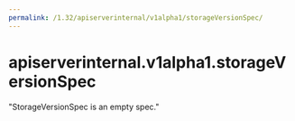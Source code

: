 ```yaml
---
permalink: /1.32/apiserverinternal/v1alpha1/storageVersionSpec/
---
```


# apiserverinternal.v1alpha1.storageVersionSpec

"StorageVersionSpec is an empty spec."